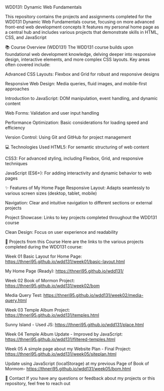 WDD131: Dynamic Web Fundamentals


This repository contains the projects and assignments completed for the WDD131 Dynamic Web Fundamentals course, focusing on more advanced front-end web development concepts
It features my personal home page as a central hub and includes various projects that demonstrate skills in HTML, CSS, and JavaScript


📚 Course Overview (WDD131)
The WDD131 course builds upon foundational web development knowledge, delving deeper into responsive design, interactive elements, and more complex CSS layouts.
Key areas often covered include:

Advanced CSS Layouts: Flexbox and Grid for robust and responsive designs

Responsive Web Design: Media queries, fluid images, and mobile-first approaches

Introduction to JavaScript: DOM manipulation, event handling, and dynamic content

Web Forms: Validation and user input handling

Performance Optimization: Basic considerations for loading speed and efficiency

Version Control: Using Git and GitHub for project management

💻 Technologies Used
HTML5: For semantic structuring of web content

CSS3: For advanced styling, including Flexbox, Grid, and responsive techniques

JavaScript (ES6+): For adding interactivity and dynamic behavior to web pages

✨ Features of My Home Page
Responsive Layout: Adapts seamlessly to various screen sizes (desktop, tablet, mobile)

Navigation: Clear and intuitive navigation to different sections or external projects

Project Showcase: Links to key projects completed throughout the WDD131 course

Clean Design: Focus on user experience and readability



🔗 Projects from this Course
Here are the links to the various projects completed during the WDD131 course:

Week 01
Basic Layout for Home Page: https://thneri95.github.io/wdd131/week01/basic-layout.html

My Home Page (Ready): https://thneri95.github.io/wdd131/

Week 02
Book of Mormon Project: https://thneri95.github.io/wdd131/week02/bom

Media Query Test: https://thneri95.github.io/wdd131/week02/media-query.html

Week 03
Temple Album Project: https://thneri95.github.io/wdd131/temples.html

Sunny Island - Used JS: https://thneri95.github.io/wdd131/place.html

Week 04
Temple Album Update - Improved by JavaScript: https://thneri95.github.io/wdd131/filtered-temples.html

Week 05 
A simple page about my Website Plan - Final Project: https://thneri95.github.io/wdd131/week05/siteplan.html

Update using JavaScript (localStorage) at my previous Page of Book of Mormom- https://thneri95.github.io/wdd131/week05/bom.html


📧 Contact
If you have any questions or feedback about my projects or this repository, feel free to reach out
